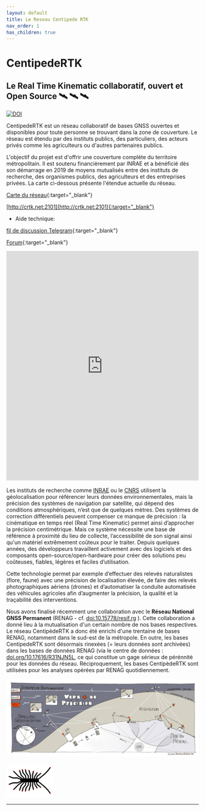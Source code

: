 ```yaml
---
layout: default
title: Le Reseau Centipede RTK
nav_order: 1
has_children: true
---
```


# CentipedeRTK

## Le Real Time Kinematic collaboratif, ouvert et Open Source  🛰️ 🛰️ 🛰️

[![DOI](https://zenodo.org/badge/DOI/10.5281/zenodo.5814772.svg)](https://doi.org/10.5281/zenodo.5814772)

CentipedeRTK est un réseau collaboratif de bases GNSS ouvertes et disponibles pour toute personne se trouvant dans la zone de couverture. Le réseau est étendu par des instituts publics, des particuliers, des acteurs privés comme les agriculteurs ou d'autres partenaires publics.

L'objectif du projet est d'offrir une couverture complète du territoire métropolitain. Il est soutenu financièrement par INRAE et a bénéficié dès son démarrage en 2019 de moyens mutualisés entre des instituts de recherche, des organismes publics, des agriculteurs et des entreprises privées. La carte ci-dessous présente l'étendue actuelle du réseau.

[Carte du réseau](https://centipede.fr/index.php/view/map/?repository=cent&project=centipede){:target="_blank"}

[http://crtk.net:2101](http://crtk.net:2101){:target="_blank"}

* Aide technique:

[fil de discussion Telegram](https://t.me/Centipede_RTK){:target="_blank"}

[Forum](https://forum.geocommuns.fr/c/rtk-centipede/18){:target="_blank"}



<iframe width="100%" height="600" frameborder="0" style="border:0" src="https://centipede.fr/index.php/view/map/?repository=cent&project=centipede&layers=0B00TTTTTTFT&bbox=-18790223.866773%2C-6984518.262969%2C18193067.893578%2C12798607.646933&crs=EPSG%3A3857&layerStyles=buffer%3Ad%C3%A9faut%3Bbasesrtk%3Ad%C3%A9faut" allowfullscreen></iframe>

Les instituts de recherche comme [INRAE](https://www.inrae.fr/) ou le [CNRS](http://www.cnrs.fr/fr/page-daccueil) utilisent la géolocalisation pour référencer leurs données environnementales, mais la précision des systèmes de navigation par satellite, qui dépend des conditions atmosphériques, n’est que de quelques mètres. Des systèmes de correction différentiels peuvent compenser ce manque de précision : la cinématique en temps réel (Real Time Kinematic) permet ainsi d’approcher la précision centimétrique. Mais ce système nécessite une base de référence à proximité du lieu de collecte, l’accessibilité de son signal ainsi qu'un matériel extrêmement coûteux pour le  traiter. Depuis quelques années, des développeurs travaillent activement avec des logiciels et des composants open-source/open-hardware pour créer des solutions peu coûteuses, fiables, légères et faciles d’utilisation.

Cette technologie permet par exemple d’effectuer des relevés naturalistes (flore, faune) avec une précision de localisation élevée, de faire des relevés photographiques aériens (drones) et d’automatiser la conduite automatisée des véhicules agricoles afin d’augmenter la précision, la qualité et la traçabilité des interventions.

Nous avons finalisé récemment une collaboration avec le **Réseau National GNSS Permanent** (RENAG - cf. [doi:10.15778/resif.rg](https://doi:10.15778/resif.rg) ).
Cette collaboration a donné lieu à la mutualisation d'un certain nombre de nos bases respectives. Le réseau CentipèdeRTK a donc été enrichi d'une trentaine de bases RENAG, notamment dans le sud-est de la métropole. En outre, les bases CentipedeRTK sont désormais rinexées (= leurs données sont archivées) dans les bases de données RENAG (via le centre de données : [doi.org/10.17616/R31NJN5L](http://doi.org/10.17616/R31NJN5L), ce qui constitue un gage sérieux de pérénnité pour les données du réseau. Réciproquement, les bases CentipèdeRTK sont utilisées pour les analyses opérées par RENAG quotidiennement.

![logo](/assets/images/index/1.jpg)


![logo](/assets/images/index/centipede_petit2.png)

-------------------------------------------------------

